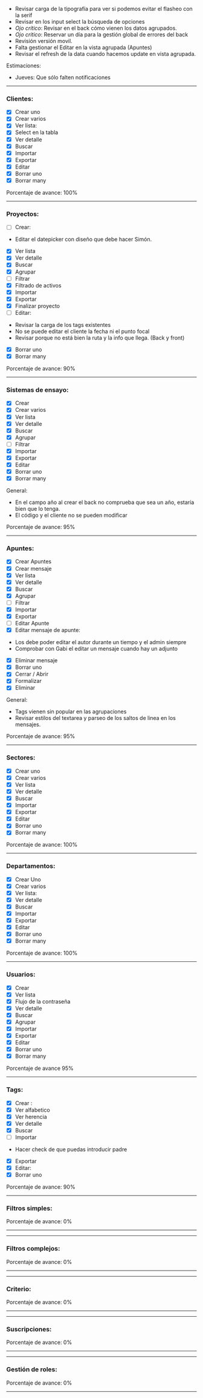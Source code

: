 - Revisar carga de la tipografía para ver si podemos evitar el flasheo con la serif
- Revisar en los input select la búsqueda de opciones
- *Ojo crítico*: Revisar en el back cómo vienen los datos agrupados.
- *Ojo critico*: Reservar un día para la gestión global de errores del back
- Revisión versión movil.
- Falta gestionar el Editar en la vista agrupada (Apuntes)
- Revisar el refresh de la data cuando hacemos update en vista agrupada.

Estimaciones:
- Jueves: Que sólo falten notificaciones


***
### Clientes:
- [x] Crear uno
- [x] Crear varios
- [x] Ver lista: 
- [x] Select en la tabla
- [x] Ver detalle
- [x] Buscar
- [x] Importar
- [x] Exportar
- [x] Editar
- [x] Borrar uno
- [x] Borrar many

Porcentaje de avance: 100%

***
### Proyectos:
- [ ] Crear:
- Editar el datepicker con diseño que debe hacer Simón.
- [x] Ver lista
- [x] Ver detalle 
- [x] Buscar
- [x] Agrupar
- [ ] Filtrar 
- [x] Filtrado de activos
- [x] Importar 
- [x] Exportar
- [x] Finalizar proyecto
- [ ] Editar:
- Revisar la carga de los tags existentes
- No se puede editar el cliente la fecha ni el punto focal
- Revisar porque no está bien la ruta y la info que llega. (Back y front)
- [x] Borrar uno
- [x]  Borrar many

Porcentaje de avance: 90%
***
### Sistemas de ensayo:
- [x] Crear 
- [x] Crear varios
- [x] Ver lista
- [x] Ver detalle 
- [x] Buscar 
- [x] Agrupar 
- [ ] Filtrar 
- [x] Importar 
- [x] Exportar
- [x] Editar
- [x] Borrar uno
- [x] Borrar many

General:
- En el campo año al crear el back no comprueba que sea un año, estaría bien que lo tenga.
- El código y el cliente no se pueden modificar

Porcentaje de avance: 95%

***
### Apuntes:
- [x] Crear Apuntes
- [x] Crear mensaje
- [x] Ver lista
- [x] Ver detalle
- [x] Buscar 
- [x] Agrupar
- [ ] Filtrar
- [x] Importar 
- [x] Exportar
- [ ] Editar Apunte
- [x] Editar mensaje de apunte:
- Los debe poder editar el autor durante un tiempo y el admin siempre
- Comprobar con Gabi el editar un mensaje cuando hay un adjunto
- [x] Eliminar mensaje
- [x] Borrar uno
- [x] Cerrar / Abrir
- [x] Formalizar
- [x] Eliminar

General:
- Tags vienen sin popular en las agrupaciones
- Revisar estilos del textarea y parseo de los saltos de linea en los mensajes.

Porcentaje de avance: 95%

***
### Sectores:
- [x] Crear uno
- [x] Crear varios
- [x]  Ver lista
- [x] Ver detalle
- [x] Buscar 
- [x] Importar 
- [x] Exportar
- [x] Editar
- [x] Borrar uno
- [x] Borrar many

Porcentaje de avance: 100%
***

### Departamentos:
- [x] Crear Uno
- [x] Crear varios
- [x] Ver lista:
- [x] Ver detalle
- [x] Buscar
- [x] Importar 
- [x] Exportar
- [x] Editar
- [x] Borrar uno
- [x] Borrar many

Porcentaje de avance: 100%
***

### Usuarios:
- [x] Crear 
- [x] Ver lista
- [x] Flujo de la contraseña
- [x] Ver detalle
- [x] Buscar
- [x] Agrupar
- [x] Importar 
- [x] Exportar
- [x] Editar
- [x] Borrar uno
- [x] Borrar many

Porcentaje de avance 95%

***
### Tags:
- [x] Crear :
- [x] Ver alfabetico
- [x] Ver herencia
- [x] Ver detalle 
- [x] Buscar
- [ ] Importar
- Hacer check de que puedas introducir padre 
- [x] Exportar
- [x] Editar:
- [x] Borrar uno

Porcentaje de avance: 90% 

***
### Filtros simples:

Porcentaje de avance: 0% 

***

***
### Filtros complejos:

Porcentaje de avance: 0% 

***

***
### Criterio:

Porcentaje de avance: 0% 

***

***
### Suscripciones:

Porcentaje de avance: 0% 

***

***
### Gestión de roles:

Porcentaje de avance: 0% 

***
